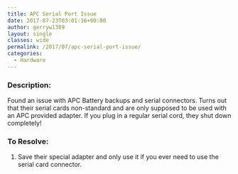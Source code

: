 ```yaml
---
title: APC Serial Port Issue
date: 2017-07-23T03:01:16+00:00
author: gerryw1389
layout: single
classes: wide
permalink: /2017/07/apc-serial-port-issue/
categories:
  - Hardware
---
```

<!--more-->

### Description:

Found an issue with APC Battery backups and serial connectors. Turns out that their serial cards non-standard and are only supposed to be used with an APC provided adapter. If you plug in a regular serial cord, they shut down completely!

### To Resolve:

1. Save their special adapter and only use it if you ever need to use the serial card connector.